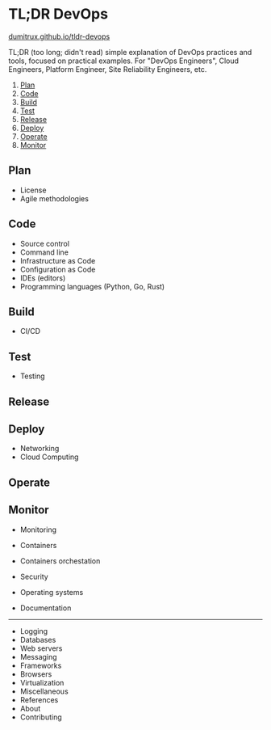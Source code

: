 # TL;DR DevOps
[dumitrux.github.io/tldr-devops](https://dumitrux.github.io/tldr-devops)

TL;DR (too long; didn't read) simple explanation of DevOps practices and tools, focused on practical examples.
For "DevOps Engineers", Cloud Engineers, Platform Engineer, Site Reliability Engineers, etc. 

1. [Plan](#plan)
2. [Code](#code)
3. [Build](#build)
4. [Test](#test)
5. [Release](#release)
6. [Deploy](#deploy)
7. [Operate](#operate)
8. [Monitor](#monitor)

## Plan
- License
- Agile methodologies

## Code
- Source control
- Command line
- Infrastructure as Code
- Configuration as Code
- IDEs (editors)
- Programming languages (Python, Go, Rust)

## Build
- CI/CD

## Test
- Testing

## Release

## Deploy
- Networking
- Cloud Computing

## Operate

## Monitor
- Monitoring



- Containers
- Containers orchestation
- Security
- Operating systems
- Documentation

---

- Logging
- Databases
- Web servers
- Messaging
- Frameworks
- Browsers
- Virtualization
- Miscellaneous
- References
- About
- Contributing
